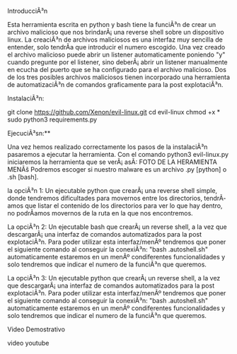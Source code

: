 IntroducciÃ³n

Esta herramienta escrita en python y bash tiene la funciÃ³n de crear un archivo malicioso que nos brindarÃ¡ una reverse shell sobre un dispositivo linux.
La creaciÃ³n de archivos maliciosos es una interfaz muy sencilla de entender, solo tendrÃ­a que introducir el numero escogido.
Una vez creado el archivo malicioso puede abrir un listener automaticamente poniendo "y" cuando pregunte por el listener, sino deberÃ¡ abrir un listener manualmente en ecucha del puerto que se ha configurado para el archivo malicioso.
Dos de los tres posibles archivos maliciosos tienen incorporado una herramienta de automatizaciÃ³n de comandos graficamente para la post explotaciÃ³n.



InstalaciÃ³n: 

git clone https://github.com/Xenon/evil-linux.git
cd evil-linux
chmod +x *
sudo python3 requirements.py



EjecuciÃ³sn:**

Una vez hemos realizado correctamente los pasos de la instalaciÃ³n pasaremos a ejecutar la herramienta.
Con el comando python3 evil-linux.py iniciaremos la herramienta que se verÃ¡ asÃ­:
FOTO DE LA HERAMIENTA MENÃš
Podremos escoger si nuestro malware es un archivo .py [python] o .sh [bash]. 

la opciÃ³n 1: Un ejecutable python que crearÃ¡ una reverse shell simple, donde tendremos dificultades para movernos entre los directorios, tendrÃ­amos que listar el contenido de los directorios para ver lo que hay dentro, no podrÃ­amos movernos de la ruta en la que nos encontremos.

La opciÃ³n 2: Un ejecutable bash que crearÃ¡ un reverse shell, a la vez que descargarÃ¡ una interfaz de comandos automatizados para la post explotaciÃ³n.
Para poder utilizar esta interfaz/menÃº tendremos que poner el siguiente comando al conseguir la conexiÃ³n: "bash .autoshell.sh" automaticamente estaremos en un menÃº condiferentes funcionalidades y solo tendremos que indicar el numero de la funciÃ³n que queremos.

La opciÃ³n 3: Un ejecutable python que crearÃ¡ un reverse shell, a la vez que descargarÃ¡ una interfaz de comandos automatizados para la post explotaciÃ³n.
Para poder utilizar esta interfaz/menÃº tendremos que poner el siguiente comando al conseguir la conexiÃ³n: "bash .autoshell.sh" automaticamente estaremos en un menÃº condiferentes funcionalidades y solo tendremos que indicar el numero de la funciÃ³n que queremos.


Video Demostrativo

video youtube













